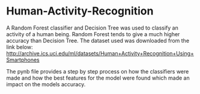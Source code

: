 # Human-Activity-Recognition
A Random Forest classifier and Decision Tree was used to classify an activity of a human being. Random Forest tends to give a much higher accuracy than Decision Tree. 
The dataset used was downloaded from the link below:
http://archive.ics.uci.edu/ml/datasets/Human+Activity+Recognition+Using+Smartphones

The pynb file provides a step by step process on how the classifiers were made and how the best features for the model were found which made an impact on the models accuracy.
